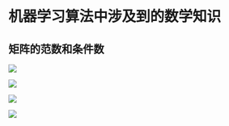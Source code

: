
# 机器学习算法中涉及到的数学知识

## 矩阵的范数和条件数


![](http://latex.codecogs.com/gif.latex?a_{1})

![](http://latex.codecogs.com/gif.latex?x^{1/2})

![](http://latex.codecogs.com/gif.latex?\\frac{3}{4})

![](http://latex.codecogs.com/gif.latex?[\\frac{3}{4}\])

